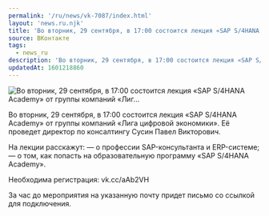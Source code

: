 ```yaml
---
permalink: '/ru/news/vk-7087/index.html'
layout: 'news.ru.njk'
title: 'Во вторник, 29 сентября, в 17:00 состоится лекция «SAP S/4HANA Academy» от группы компаний «Лиг…'
source: ВКонтакте
tags:
  - news_ru
description: 'Во вторник, 29 сентября, в 17:00 состоится лекция «SAP S/4HANA Academy» от группы компаний «Лиг…'
updatedAt: 1601218860
---
```

![Во вторник, 29 сентября, в 17:00 состоится лекция «SAP S/4HANA Academy» от группы компаний «Лиг…](https://sun9-16.userapi.com/impg/b4GoECVisf8ca-8I-wyKNYRJLFQz-yEnj3C52w/3iQMKA9-Yf4.jpg?size=1280x835&quality=96&proxy=1&sign=dab308ae93483301799072a22fd896a0&c_uniq_tag=WfFfQJYYeHY6OrUmvAURtitaIxWi-bfgKmFJsE2ndhA&type=album)

Во вторник, 29 сентября, в 17:00 состоится лекция «SAP S/4HANA Academy» от группы компаний «Лига цифровой экономики». Её проведет директор по консалтингу Сусин Павел Викторович.

На лекции расскажут:
— о профессии SAP-консультанта и ERP-системе;
— о том, как попасть на образовательную программу «SAP S/4HANA Academy».

Необходима регистрация: vk.cc/aAb2VH

За час до мероприятия на указанную почту придет письмо со ссылкой для подключения.
